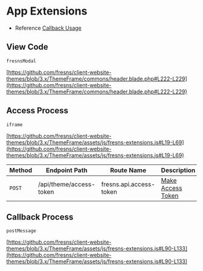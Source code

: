 # App Extensions

- Reference [Callback Usage](../../reference/callback/)

## View Code

`fresnsModal`

[https://github.com/fresns/client-website-themes/blob/3.x/ThemeFrame/commons/header.blade.php#L222-L229](https://github.com/fresns/client-website-themes/blob/3.x/ThemeFrame/commons/header.blade.php#L222-L229)

## Access Process

`iframe`

[https://github.com/fresns/client-website-themes/blob/3.x/ThemeFrame/assets/js/fresns-extensions.js#L19-L69](https://github.com/fresns/client-website-themes/blob/3.x/ThemeFrame/assets/js/fresns-extensions.js#L19-L69)

| Method | Endpoint Path | Route Name | Description |
| --- | --- | --- | --- |
| `POST` | /api/theme/access-token | fresns.api.access-token | [Make Access Token](../../reference/callback/access-token.md) |

## Callback Process

`postMessage`

[https://github.com/fresns/client-website-themes/blob/3.x/ThemeFrame/assets/js/fresns-extensions.js#L90-L133](https://github.com/fresns/client-website-themes/blob/3.x/ThemeFrame/assets/js/fresns-extensions.js#L90-L133)
